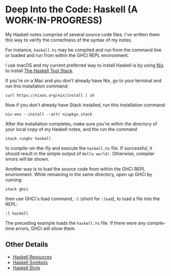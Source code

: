 # Deep Into the Code: Haskell (A WORK-IN-PROGRESS)

My Haskell notes comprise of several source code files. I've written them this way to verify the correctness of the syntax of my notes.

For instance, `haskell.hs` may be compiled and run from the command line or loaded and run from within the GHCi REPL environment.

I use macOS and my current preferred way to install Haskell is by using [Nix](https://nixos.org/nix/) to install [The Haskell Tool Stack](https://haskellstack.org/).

If you're on a Mac and you don't already have Nix, go to your terminal and run this installation command:

```shell
curl https://nixos.org/nix/install | sh
```

Now if you don't already have Stack installed, run this installation command:

```shell
nix-env --install --attr nixpkgs.stack
```

After the installation completes, make sure you're within the directory of your local copy of my Haskell notes, and the run the command

```shell
stack runghc haskell
```

to compile-on-the-fly and execute the `haskell.hs` file. If successful, it should result in the simple output of `Hello world!`. Otherwise, compiler errors will be shown.

Another way is to load the source code from within the GHCi REPL environment. While remaining in the same directory, open up GHCi by running

```shell
stack ghci
```

then use GHCi's load command, `:l` (short for `:load`), to load a file into the REPL:

```shell
:l haskell
```

The preceding example loads the `haskell.hs` file. If there were any compile-time errors, GHCi will show them.

## Other Details

- [Haskell Resources](./Resources.md)
- [Haskell Symbols](./Symbols.md)
- [Haskell Style](./Style.md)
